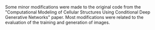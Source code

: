 Some minor modifications were made to the original code from the "Computational Modeling of Cellular Structures Using Conditional Deep Generative Networks" paper.
Most modifications were related to the evaluation of the training and generation of images.
